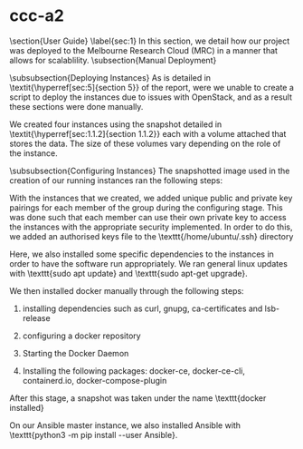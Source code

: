 # ccc-a2
\section{User Guide}
\label{sec:1}
In this section, we detail how our project was deployed to the Melbourne Research Cloud (MRC) in a manner that allows for scalablility.
\subsection{Manual Deployment}

\subsubsection{Deploying Instances}
As is detailed in \textit{\hyperref[sec:5]{section 5}}  of the report, were we unable to create a script to deploy the instances due to issues with OpenStack, and as a result these sections were done manually.

We created four instances using the snapshot detailed in \textit{\hyperref[sec:1.1.2]{section 1.1.2}} each with a volume attached that stores the data. The size of these volumes vary depending on the role of the instance.

\subsubsection{Configuring Instances}
The snapshotted image used in the creation of our running instances ran the following steps:

With the instances that we created, we added unique public and private key pairings for each member of the group during the configuring stage. This was done such that each member can use their own private key to access the instances with the appropriate security implemented. In order to do this, we added an authorised keys file to the \texttt{/home/ubuntu/.ssh} directory 

Here, we also installed some specific dependencies to the instances in order to have the software run appropriately. We ran general linux updates with \texttt{sudo apt update} and \texttt{sudo apt-get upgrade}.

We then installed docker manually through the following steps:

1. installing dependencies such as curl, gnupg, ca-certificates and lsb-release

2. configuring a docker repository

3. Starting the Docker Daemon

4. Installing the following packages: docker-ce, docker-ce-cli, containerd.io, docker-compose-plugin

After this stage, a snapshot was taken under the name \texttt{docker installed}

On our Ansible master instance, we also installed Ansible with \texttt{python3 -m pip install --user Ansible}.
